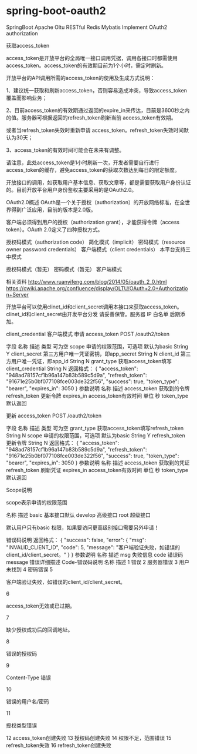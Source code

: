 # spring-boot-oauth2
SpringBoot  Apache Oltu  RESTful  Redis Mybatis  Implement OAuth2 authorization

获取access_token

access_token是开放平台的全局唯一接口调用凭据，调用各接口时都需使用access_token。access_token的有效期目前为1个小时，需定时刷新。

开放平台的API调用所需的access_token的使用及生成方式说明：

1、建议统一获取和刷新access_token，否则容易造成冲突，导致access_token覆盖而影响业务；

2、目前access_token的有效期通过返回的expire_in来传达，目前是3600秒之内的值。服务器可根据返回的refresh_token刷新当前 access_token有效期。

或者当refresh_token失效时重新申请 access_token。refresh_token失效时间默认为30天；

3、access_token的有效时间可能会在未来有调整。

请注意，此处access_token是1小时刷新一次，开发者需要自行进行access_token的缓存，避免access_token的获取次数达到每日的限定额度。



开放接口的调用，如获取用户基本信息、获取文章等，都是需要获取用户身份认证的。目前开放平台用户身份鉴权主要采用的是OAuth2.0。

OAuth2.0概述
OAuth是一个关于授权（authorization）的开放网络标准，在全世界得到广泛应用，目前的版本是2.0版。



客户端必须得到用户的授权（authorization grant），才能获得令牌（access token）。OAuth 2.0定义了四种授权方式。

授权码模式（authorization code）
简化模式（implicit）
密码模式（resource owner password credentials）
客户端模式（client credentials）
本平台支持三中模式

授权码模式（暂无）
密码模式（暂无）
客户端模式


相关资料
http://www.ruanyifeng.com/blog/2014/05/oauth_2_0.html
https://cwiki.apache.org/confluence/display/OLTU/OAuth+2.0+Authorization+Server

开放平台可以使用clinet_id和client_secret调用本接口来获取access_token。clinet_id和client_secret由开发平台分发 请妥善保管。服务器 IP 白名单 后期添加。


client_credential 客户端模式 申请 access_token
POST /oauth2/token

字段
名称
描述
类型
可为空
scope	申请的权限范围，可选项 默认为basic	String	Y
client_secret	第三方用户唯一凭证密钥，即app_secret	String	N
client_id	第三方用户唯一凭证，即app_id	String	N
grant_type	获取access_token填写client_credential	String	N
返回格式：
{
    "access_token": "948ad78157cf1b96a147b83b589c5d9a",
    "refresh_token": "91671e25b0bf077108fce003de322f56",
    "success": true,
    "token_type": "bearer",
    "expires_in": 3050
}
参数说明
名称
描述
access_token
获取到的令牌
refresh_token
更新令牌
expires_in
access_token有效时间 单位 秒
token_type
默认返回


更新 access_token
POST /oauth2/token

字段
名称
描述
类型
可为空
grant_type	获取access_token填写refresh_token	String	N
scope	申请的权限范围，可选项 默认为basic	String	Y
refresh_token	更新令牌	String	N
返回格式：
{
    "access_token": "948ad78157cf1b96a147b83b589c5d9a",
    "refresh_token": "91671e25b0bf077108fce003de322f56",
    "success": true,
    "token_type": "bearer",
    "expires_in": 3050
}
参数说明
名称
描述
access_token
获取到的凭证
refresh_token
刷新凭证
expires_in
access_token有效时间 单位 秒
token_type
默认返回

Scope说明

scope表示申请的权限范围


名称
描述
basic
基本接口默认
develop
高级接口
root
超级接口


默认用户只有basic 权限，如果要访问更高级别接口需要另外申请！

错误码说明
返回格式：
{
    "success": false,
    "error": {
        "msg": "INVALID_CLIENT_ID",
        "code": 5,
        "message": "客户端验证失败，如错误的client_id/client_secret。"
    }
}
参数说明
名称
描述
msg
失败信息
code
错误码
message
错误详细描述
Code-错误码说明
名称
描述
1
错误
2
服务器错误
3
用户未找到
4
密码错误
5

客户端验证失败，如错误的client_id/client_secret。

6

access_token无效或已过期。

7

缺少授权成功后的回调地址。

8

错误的授权码

9

Content-Type 错误

10

错误的用户名/密码

11

授权类型错误

12
access_token创建失败
13
授权码创建失败
14
权限不足，范围错误
15
refresh_token失效
16
refresh_token创建失败

